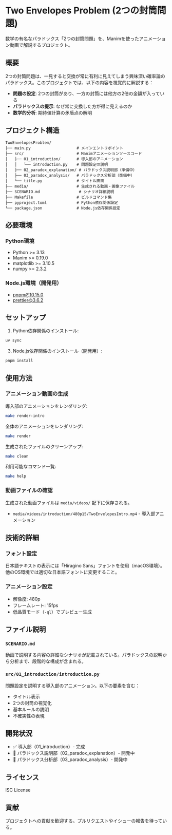# Two Envelopes Problem (2つの封筒問題)

数学の有名なパラドックス「2つの封筒問題」を、Manimを使ったアニメーション動画で解説するプロジェクト。

## 概要

2つの封筒問題は、一見すると交換が常に有利に見えてしまう興味深い確率論のパラドックス。このプロジェクトでは、以下の内容を視覚的に解説する：

- **問題の設定**: 2つの封筒があり、一方の封筒には他方の2倍の金額が入っている
- **パラドックスの提示**: なぜ常に交換した方が得に見えるのか
- **数学的分析**: 期待値計算の矛盾点の解明

## プロジェクト構造

```
TwoEnvelopesProblem/
├── main.py                    # メインエントリポイント
├── src/                       # Manimアニメーションソースコード
│   ├── 01_introduction/       # 導入部のアニメーション
│   │   └── introduction.py    # 問題設定の説明
│   ├── 02_paradox_explanation/ # パラドックス説明部（準備中）
│   ├── 03_paradox_analysis/   # パラドックス分析部（準備中）
│   └── title.py               # タイトル画面
├── media/                     # 生成される動画・画像ファイル
├── SCENARIO.md                 # シナリオ詳細説明
├── Makefile                   # ビルドコマンド集
├── pyproject.toml             # Python依存関係設定
└── package.json               # Node.js依存関係設定
```

## 必要環境

### Python環境

- Python >= 3.13
- Manim >= 0.19.0
- matplotlib >= 3.10.5
- numpy >= 2.3.2

### Node.js環境（開発用）

- pnpm@10.15.0
- prettier@3.6.2

## セットアップ

1. Python依存関係のインストール:

```bash
uv sync
```

3. Node.js依存関係のインストール（開発用）:

```bash
pnpm install
```

## 使用方法

### アニメーション動画の生成

導入部のアニメーションをレンダリング:

```bash
make render-intro
```

全体のアニメーションをレンダリング:

```bash
make render
```

生成されたファイルのクリーンアップ:

```bash
make clean
```

利用可能なコマンド一覧:

```bash
make help
```

### 動画ファイルの確認

生成された動画ファイルは `media/videos/` 配下に保存される。

- `media/videos/introduction/480p15/TwoEnvelopesIntro.mp4` - 導入部アニメーション

## 技術的詳細

### フォント設定

日本語テキストの表示には「Hiragino Sans」フォントを使用（macOS環境）。
他のOS環境では適切な日本語フォントに変更すること。

### アニメーション設定

- 解像度: 480p
- フレームレート: 15fps
- 低品質モード（`-ql`）でプレビュー生成

## ファイル説明

### `SCENARIO.md`

動画で説明する内容の詳細なシナリオが記載されている。パラドックスの説明から分析まで、段階的な構成が含まれる。

### `src/01_introduction/introduction.py`

問題設定を説明する導入部のアニメーション。以下の要素を含む：

- タイトル表示
- 2つの封筒の視覚化
- 基本ルールの説明
- 不確実性の表現

## 開発状況

- ✅ 導入部（01_introduction）- 完成
- 🔄 パラドックス説明部（02_paradox_explanation）- 開発中
- 🔄 パラドックス分析部（03_paradox_analysis）- 開発中

## ライセンス

ISC License

## 貢献

プロジェクトへの貢献を歓迎する。プルリクエストやイシューの報告を待っている。
